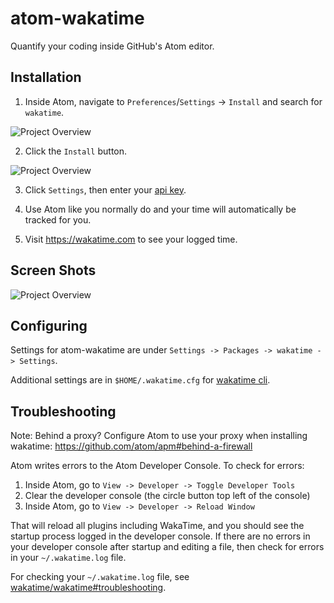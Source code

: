 # atom-wakatime

Quantify your coding inside GitHub's Atom editor.

## Installation

1. Inside Atom, navigate to `Preferences`/`Settings` -> `Install` and search for `wakatime`.

  ![Project Overview](https://wakatime.com/static/img/ScreenShots/atom-wakatime-install-1.png)

2. Click the `Install` button.

  ![Project Overview](https://wakatime.com/static/img/ScreenShots/atom-wakatime-install-2.png)

3. Click `Settings`, then enter your [api key](https://wakatime.com/settings#apikey).

4. Use Atom like you normally do and your time will automatically be tracked for you.

5. Visit <https://wakatime.com> to see your logged time.

## Screen Shots

![Project Overview](https://wakatime.com/static/img/ScreenShots/Screen-Shot-2016-03-21.png)

## Configuring

Settings for atom-wakatime are under `Settings -> Packages -> wakatime -> Settings`.

Additional settings are in `$HOME/.wakatime.cfg` for [wakatime cli](https://github.com/wakatime/wakatime#configuring).

## Troubleshooting

Note: Behind a proxy? Configure Atom to use your proxy when installing wakatime: <https://github.com/atom/apm#behind-a-firewall>

Atom writes errors to the Atom Developer Console. To check for errors:

1. Inside Atom, go to `View -> Developer -> Toggle Developer Tools`
2. Clear the developer console (the circle button top left of the console)
3. Inside Atom, go to `View -> Developer -> Reload Window`

That will reload all plugins including WakaTime, and you should see the startup process logged in the developer console.
If there are no errors in your developer console after startup and editing a file, then check for errors in your `~/.wakatime.log` file.

For checking your `~/.wakatime.log` file, see [wakatime/wakatime#troubleshooting](https://github.com/wakatime/wakatime#troubleshooting).
